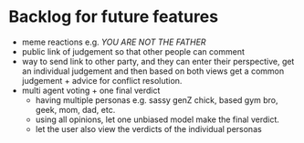 # Backlog for future features

* meme reactions e.g. *YOU ARE NOT THE FATHER*
* public link of judgement so that other people can comment
* way to send link to other party, and they can enter their perspective, get an individual judgement and then based on both views get a common judgement + advice for conflict resolution. 
* multi agent voting + one final verdict 
    * having multiple personas e.g. sassy genZ chick, based gym bro, geek, mom, dad, etc.
    * using all opinions, let one unbiased model make the final verdict. 
    * let the user also view the verdicts of the individual personas 
